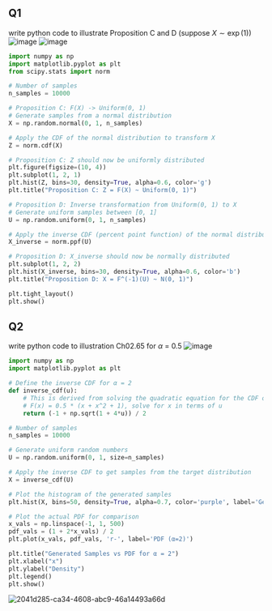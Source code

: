## Q1
write python code to illustrate Proposition C and D (suppose $X\sim \exp(1)$)
![image](https://github.com/user-attachments/assets/6294fce0-1d59-49cf-989d-59285bf6f3d1)
![image](https://github.com/user-attachments/assets/d3ecdd17-a5c7-4c24-af0d-6d349e0f08f0)
```python
import numpy as np
import matplotlib.pyplot as plt
from scipy.stats import norm

# Number of samples
n_samples = 10000

# Proposition C: F(X) -> Uniform(0, 1)
# Generate samples from a normal distribution
X = np.random.normal(0, 1, n_samples)

# Apply the CDF of the normal distribution to transform X
Z = norm.cdf(X)

# Proposition C: Z should now be uniformly distributed
plt.figure(figsize=(10, 4))
plt.subplot(1, 2, 1)
plt.hist(Z, bins=30, density=True, alpha=0.6, color='g')
plt.title("Proposition C: Z = F(X) ~ Uniform(0, 1)")

# Proposition D: Inverse transformation from Uniform(0, 1) to X
# Generate uniform samples between [0, 1]
U = np.random.uniform(0, 1, n_samples)

# Apply the inverse CDF (percent point function) of the normal distribution
X_inverse = norm.ppf(U)

# Proposition D: X_inverse should now be normally distributed
plt.subplot(1, 2, 2)
plt.hist(X_inverse, bins=30, density=True, alpha=0.6, color='b')
plt.title("Proposition D: X = F^(-1)(U) ~ N(0, 1)")

plt.tight_layout()
plt.show()
```

## Q2
write python code to illustration Ch02.65 for $\alpha$ = $0.5$
![image](https://github.com/user-attachments/assets/3c6c69f0-4306-41de-86ea-229763a8f578)

```python
import numpy as np
import matplotlib.pyplot as plt

# Define the inverse CDF for α = 2
def inverse_cdf(u):
    # This is derived from solving the quadratic equation for the CDF of α = 2
    # F(x) = 0.5 * (x + x^2 + 1), solve for x in terms of u
    return (-1 + np.sqrt(1 + 4*u)) / 2

# Number of samples
n_samples = 10000

# Generate uniform random numbers
U = np.random.uniform(0, 1, size=n_samples)

# Apply the inverse CDF to get samples from the target distribution
X = inverse_cdf(U)

# Plot the histogram of the generated samples
plt.hist(X, bins=50, density=True, alpha=0.7, color='purple', label='Generated Samples')

# Plot the actual PDF for comparison
x_vals = np.linspace(-1, 1, 500)
pdf_vals = (1 + 2*x_vals) / 2
plt.plot(x_vals, pdf_vals, 'r-', label='PDF (α=2)')

plt.title("Generated Samples vs PDF for α = 2")
plt.xlabel("x")
plt.ylabel("Density")
plt.legend()
plt.show()
```
![2041d285-ca34-4608-abc9-46a14493a66d](https://github.com/user-attachments/assets/27af9661-ae57-4bf7-a5e1-9b21895ec71a)
